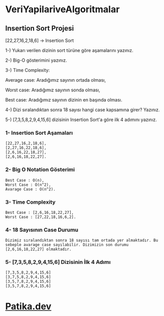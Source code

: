 # VeriYapilariveAlgoritmalar

## Insertion Sort Projesi

[22,27,16,2,18,6] -> Insertion Sort

1-) Yukarı verilen dizinin sort türüne göre aşamalarını yazınız.

2-) Big-O gösterimini yazınız.

3-) Time Complexity:

Average case: Aradığımız sayının ortada olması,

Worst case: Aradığımız sayının sonda olması,
 
Best case: Aradığımız sayının dizinin en başında olması.

4-) Dizi sıralandıktan sonra 18 sayısı hangi case kapsamına girer? Yazınız.

5-) [7,3,5,8,2,9,4,15,6] dizisinin Insertion Sort'a göre ilk 4 adımını yazınız.

### 1- Insertion Sort Aşamaları

```
[22,27,16,2,18,6],
[2,27,16,22,18,6],
[2,6,16,22,18,27],
[2,6,16,18,22,27].
```

### 2- Big O Notation Gösterimi

```
Best Case : O(n),
Worst Case : O(n^2),
Avarage Case : O(n^2).
```

### 3- Time Complexity

```
Best Case : [2,6,16,18,22,27],
Worst Case : [27,22,18,16,6,2].
```

### 4- 18 Sayısının Case Durumu

```
Dizimiz sıralandıktan sonra 18 sayısı tam ortada yer almaktadır. Bu sebeple avarage case sayılabilir. Dizimizin son durumu [2,6,16,18,22,27] olmaktadır.
```

### 5- [7,3,5,8,2,9,4,15,6] Dizisinin İlk 4 Adımı

```
[7,3,5,8,2,9,4,15,6]
[3,7,5,8,2,9,4,15,6]
[3,5,7,8,2,9,4,15,6]
[3,5,7,8,2,9,4,15,6]
```

# [Patika.dev](https://app.patika.dev/courses/veri-yapilari-ve-algoritmalar/insertion-sort-proje)
